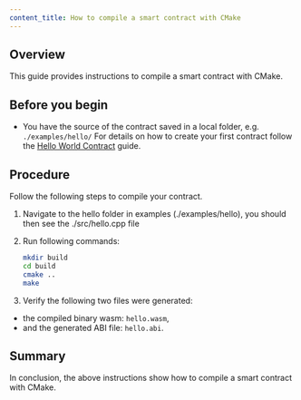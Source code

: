 ```yaml
---
content_title: How to compile a smart contract with CMake
---
```


## Overview

This guide provides instructions to compile a smart contract with CMake.

## Before you begin

* You have the source of the contract saved in a local folder, e.g. `./examples/hello/`
For details on how to create your first contract follow the [Hello World Contract](https://developers.infrablockchain.com/welcome/latest/smart-contract-guides/hello-world) guide.

## Procedure

Follow the following steps to compile your contract.

1. Navigate to the hello folder in examples (./examples/hello), you should then see the ./src/hello.cpp file
2. Run following commands:

    ```sh
    mkdir build
    cd build
    cmake ..
    make
    ```

3. Verify the following two files were generated:

* the compiled binary wasm: `hello.wasm`,
* and the generated ABI file: `hello.abi`.

## Summary

In conclusion, the above instructions show how to compile a smart contract with CMake.
